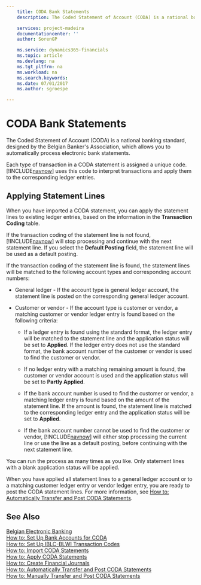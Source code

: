 ```yaml
---
    title: CODA Bank Statements
    description: The Coded Statement of Account (CODA) is a national banking standard, designed by the Belgian Banker's Association, which allows you to automatically process electronic bank statements.

    services: project-madeira 
    documentationcenter: ''
    author: SorenGP

    ms.service: dynamics365-financials
    ms.topic: article
    ms.devlang: na
    ms.tgt_pltfrm: na
    ms.workload: na
    ms.search.keywords:
    ms.date: 07/01/2017
    ms.author: sgroespe

---
```

# CODA Bank Statements
The Coded Statement of Account (CODA) is a national banking standard, designed by the Belgian Banker's Association, which allows you to automatically process electronic bank statements.  

Each type of transaction in a CODA statement is assigned a unique code. [!INCLUDE[navnow](../../includes/navnow_md.md)] uses this code to interpret transactions and apply them to the corresponding ledger entries.  

## Applying Statement Lines  
When you have imported a CODA statement, you can apply the statement lines to existing ledger entries, based on the information in the **Transaction Coding** table.  

If the transaction coding of the statement line is not found, [!INCLUDE[navnow](../../includes/navnow_md.md)] will stop processing and continue with the next statement line. If you select the **Default Posting** field, the statement line will be used as a default posting.  

If the transaction coding of the statement line is found, the statement lines will be matched to the following account types and corresponding account numbers:  

- General ledger - If the account type is general ledger account, the statement line is posted on the corresponding general ledger account.  

- Customer or vendor - If the account type is customer or vendor, a matching customer or vendor ledger entry is found based on the following criteria:  

    - If a ledger entry is found using the standard format, the ledger entry will be matched to the statement line and the application status will be set to **Applied**. If the ledger entry does not use the standard format, the bank account number of the customer or vendor is used to find the customer or vendor.  

    - If no ledger entry with a matching remaining amount is found, the customer or vendor account is used and the application status will be set to **Partly Applied**.  

    - If the bank account number is used to find the customer or vendor, a matching ledger entry is found based on the amount of the statement line. If the amount is found, the statement line is matched to the corresponding ledger entry and the application status will be set to **Applied**.  

    - If the bank account number cannot be used to find the customer or vendor, [!INCLUDE[navnow](../../includes/navnow_md.md)] will either stop processing the current line or use the line as a default posting, before continuing with the next statement line.  

You can run the process as many times as you like. Only statement lines with a blank application status will be applied.  

When you have applied all statement lines to a general ledger account or to a matching customer ledger entry or vendor ledger entry, you are ready to post the CODA statement lines. For more information, see [How to: Automatically Transfer and Post CODA Statements](how-to-manually-transfer-and-post-coda-statements.md).  

## See Also  
 [Belgian Electronic Banking](belgian-electronic-banking.md)   
 [How to: Set Up Bank Accounts for CODA](how-to-set-up-bank-accounts-for-coda.md)   
 [How to: Set Up IBLC-BLWI Transaction Codes](how-to-set-up-iblc-blwi-transaction-codes.md)   
 [How to: Import CODA Statements](how-to-import-coda-statements.md)   
 [How to: Apply CODA Statements](how-to-apply-coda-statements.md)   
 [How to: Create Financial Journals](how-to-create-financial-journals.md)   
 [How to: Automatically Transfer and Post CODA Statements](how-to-automatically-transfer-and-post-coda-statements.md)   
 [How to: Manually Transfer and Post CODA Statements](how-to-manually-transfer-and-post-coda-statements.md)
